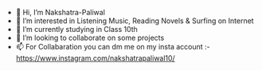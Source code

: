 - 👋 Hi, I’m Nakshatra-Paliwal
- 👀 I’m interested in Listening Music, Reading Novels & Surfing on Internet
- 🌱 I’m currently studying in Class 10th 
- 💞️ I’m looking to collaborate on some projects
- 📫 For Collabaration you can dm me on my insta account :- https://www.instagram.com/nakshatrapaliwal10/  

<!---
Nakshatra-Paliwal/Nakshatra-Paliwal is a ✨ special ✨ repository because its `README.md` (this file) appears on your GitHub profile.
You can click the Preview link to take a look at your changes.
--->
